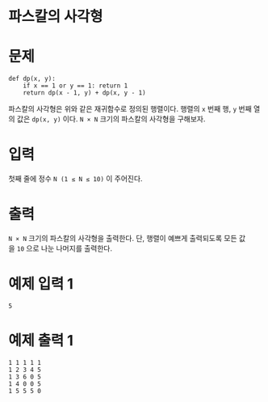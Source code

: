 # 파스칼의 사각형

# **문제**

```
def dp(x, y):
    if x == 1 or y == 1: return 1
    return dp(x - 1, y) + dp(x, y - 1)
```

파스칼의 사각형은 위와 같은 재귀함수로 정의된 행렬이다. 행렬의 `x` 번째 행, `y` 번째 열의 값은 `dp(x, y)` 이다. `N × N` 크기의 파스칼의 사각형을 구해보자.

# **입력**

첫째 줄에 정수 `N (1 ≤ N ≤ 10)` 이 주어진다.

# **출력**

`N × N` 크기의 파스칼의 사각형을 출력한다. 단, 행렬이 예쁘게 출력되도록 모든 값을 `10` 으로 나눈 나머지를 출력한다.

# **예제 입력 1**

```
5
```

# **예제 출력 1**

```
1 1 1 1 1
1 2 3 4 5
1 3 6 0 5
1 4 0 0 5
1 5 5 5 0
```
